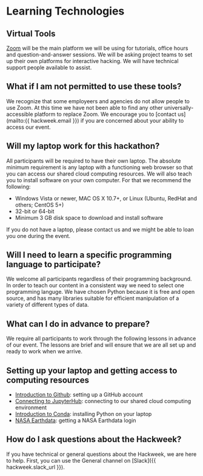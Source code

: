 # Learning Technologies

## Virtual Tools

[Zoom](https://zoom.us) will be the main platform we will be using for tutorials, office hours and question-and-answer sessions. We will be asking project teams to set up their own platforms for interactive hacking. We will have technical support people available to assist.

## What if I am not permitted to use these tools?

We recognize that some employeers and agencies do not allow people to use Zoom. At this time we have not been able to find any other universally-accessible platform to replace Zoom. We encourage you to [contact us](mailto:{{ hackweek.email }}) if you are concerned about your ability to access our event.


## Will my laptop work for this hackathon?

All participants will be required to have their own laptop. The absolute minimum requirement is any laptop with a functioning web browser so that you can access our shared cloud computing resources. We will also teach you to install software on your own computer. For that we recommend the following:

- Windows Vista or newer, MAC OS X 10.7+, or Linux (Ubuntu, RedHat and others; CentOS 5+)
- 32-bit or 64-bit
- Minimum 3 GB disk space to download and install software

If you do not have a laptop, please contact us and we might be able to loan you one during the event.

## Will I need to learn a specific programming language to participate?

We welcome all participants regardless of their programming background. In order to teach our content in a consistent way we need to select one programming languge. We have chosen Python because it is free and open source, and has many libraries suitable for efficient manipulation of a variety of different types of data. 


## What can I do in advance to prepare?

We require all participants to work through the following lessons in advance of our event. The lessons are brief and will ensure that we are all set up and ready to work when we arrive.

## Setting up your laptop and getting access to computing resources

* [Introduction to Github](../preliminary/github.md): setting up a GitHub account
* [Connecting to JupyterHub](../preliminary/jupyterhub.md): connecting to our shared cloud computing environment
* [Introduction to Conda](../preliminary/conda.md): installing Python on your laptop
* [NASA Earthdata](../preliminary/earthdata.md): getting a NASA Earthdata login

## How do I ask questions about the Hackweek?
If you have technical or general questions about the Hackweek, we are here to help. First, you can use the General channel on [Slack]({{ hackweek.slack_url }}). 